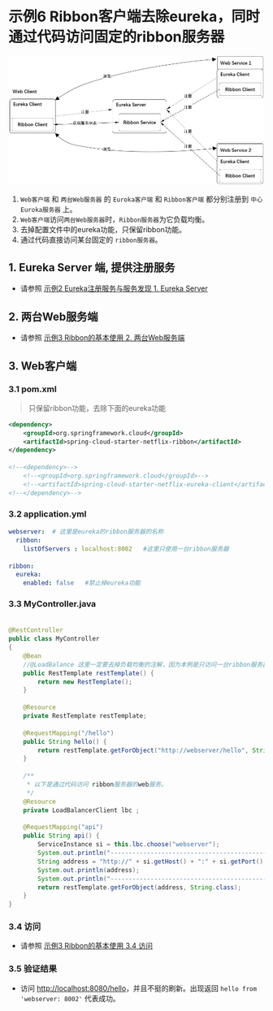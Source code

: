 # 示例6 Ribbon客户端去除eureka，同时通过代码访问固定的ribbon服务器

![framework.png](framework.png)

1. `Web客户端` 和 `两台Web服务器` 的 `Euroka客户端` 和 `Ribbon客户端` 都分别注册到 `中心Euroka服务器` 上。
2. `Web客户端`访问`两台Web服务器`时，`Ribbon服务器`为它负载均衡。
3. 去掉配置文件中的eureka功能，只保留ribbon功能。
4. 通过代码直接访问某台固定的 `ribbon服务器`。

## 1. Eureka Server 端, 提供注册服务

* 请参照 [示例2 Eureka注册服务与服务发现 1. Eureka Server](../eg02/readme.md#1-Eureka-Server)

## 2. 两台Web服务端

* 请参照 [示例3 Ribbon的基本使用 2. 两台Web服务端](../eg03/readme.md#2-两台Web服务端)

## 3. Web客户端

### 3.1 pom.xml

> 只保留ribbon功能，去除下面的eureka功能

```xml
<dependency>
    <groupId>org.springframework.cloud</groupId>
    <artifactId>spring-cloud-starter-netflix-ribbon</artifactId>
</dependency>

<!--<dependency>-->
    <!--<groupId>org.springframework.cloud</groupId>-->
    <!--<artifactId>spring-cloud-starter-netflix-eureka-client</artifactId>-->
<!--</dependency>-->
```

### 3.2 application.yml

```yml
webserver:  # 这里是eureka的ribbon服务器的名称
  ribbon:
    listOfServers : localhost:8002   #这里只使用一台ribbon服务器

ribbon:
  eureka:
    enabled: false   #禁止掉eureka功能
```

### 3.3 MyController.java

```java

@RestController
public class MyController
{
    @Bean
    //@LoadBalance 这里一定要去掉负载均衡的注解，因为本例是只访问一台ribbon服务器， 即 application.xml中的 listOfServers
    public RestTemplate restTemplate() {
        return new RestTemplate();
    }

    @Resource
    private RestTemplate restTemplate;

    @RequestMapping("/hello")
    public String hello() {
        return restTemplate.getForObject("http://webserver/hello", String.class);
    }

    /**
     * 以下是通过代码访问 ribbon服务器的web服务。
     */
    @Resource
    private LoadBalancerClient lbc ;

    @RequestMapping("api")
    public String api() {
        ServiceInstance si = this.lbc.choose("webserver");
        System.out.println("-----------------------------------------------------");
        String address = "http://" + si.getHost() + ":" + si.getPort() + "/hello";
        System.out.println(address);
        System.out.println("-----------------------------------------------------");
        return restTemplate.getForObject(address, String.class);
    }
}
```

### 3.4 访问

* 请参照 [示例3 Ribbon的基本使用 3.4 访问](../eg03/readme.md#34-访问)

### 3.5 验证结果

* 访问 <http://localhost:8080/hello>，并且不挺的刷新。出现返回 `hello from 'webserver: 8002'` 代表成功。